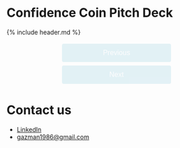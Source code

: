 # Confidence Coin Pitch Deck

{% include header.md %}

<meta name="viewport" content="width=device-width, initial-scale=1.0">
<link rel="stylesheet" type="text/css" href="https://cdn.jsdelivr.net/npm/slick-carousel/slick/slick.css"/>
<link rel="stylesheet" type="text/css" href="https://cdn.jsdelivr.net/npm/slick-carousel/slick/slick-theme.css"/>
<style>
  .carousel iframe {
    max-width: 600px;
    width: 100%;
    height: 480px;
    border: none;
  }
  .button-container {
    text-align: center;
    left: 50%;
    opacity: 10%;
  }
  button {
    background-color: #008CBA; /* Blue background color */
    border: none; /* Remove default button border */
    color: white; /* White text color */
    padding: 12px 24px; /* Add some padding to the button */
    text-align: center; /* Center the button text */
    text-decoration: none; /* Remove default underline */
    display: inline-block; /* Set button display to inline-block */
    font-size: 16px; /* Set font size */
    margin: 4px 2px; /* Add margin around the button */
    cursor: pointer; /* Add cursor pointer */
    border-radius: 4px; /* Add border radius */
    width: 250px
  }

  button:hover {
  background-color: #00688B; /* Darker blue background color on hover */
  }
  .slick-initialized {
    display: block !important;
  }
  .slick-slide {
    text-align: center;
    height: 100%;
    display: flex;
    align-items: center;
    justify-content: center;
  }
  .slick-dots {
    width: 100%;
    text-align: center;
    margin: 0;
    padding: 0;
    z-index: 10;
    list-style: none;
  }
  
</style>

  <div class="carousel" style="display: none;">
    <div><iframe src="Title"></iframe></div>
    <div><iframe src="Problem"></iframe></div>
    <div><iframe src="Solution"></iframe></div>
    <div><iframe src="Market"></iframe></div>
    <div><iframe src="Competitive-Advantage"></iframe></div>
    <div><iframe src="Business-Model"></iframe></div>
    <div><iframe src="Team"></iframe></div>
    <div><iframe src="Financial-Projections"></iframe></div>
    <div><iframe src="Conclusion"></iframe></div>
  </div>

  <div class="button-container">
    <button class="prev">Previous</button>
    <button class="next">Next</button>
  </div>

  <script src="https://code.jquery.com/jquery-3.6.0.min.js"></script>
  <script src="https://cdn.jsdelivr.net/npm/slick-carousel/slick/slick.min.js"></script>
  <script>
    $('.carousel').slick({
      arrows: false,
      dots: true,
      adaptiveHeight: true
    });
    
    $('.prev').click(function(){
      $('.carousel').slick('slickPrev');
    });
    
    $('.next').click(function(){
      $('.carousel').slick('slickNext');
    });
    
    $('.carousel').show();
    $('.button-container').css('opacity', '1')
  </script>

# Contact us
- [LinkedIn](https://www.linkedin.com/in/ilyagazman/)
- <a href='mai&#108;t&#111;&#58;g&#37;&#54;1z&#109;&#97;%6E19%&#51;8%3&#54;&#64;gma&#105;l&#46;co%6D'>&#103;a&#122;man198&#54;&#64;gm&#97;il&#46;co&#109;</a>

